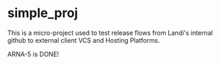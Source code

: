 # simple_proj
This is a micro-project used to test release flows from Landi's internal github
to external client VCS and Hosting Platforms.

ARNA-5 is DONE!
